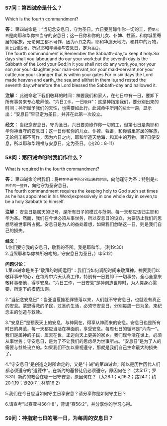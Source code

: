 ### 57问：第四诫命是什么？
Which is the fourth commandment?  

**答：** 第四诫命是：“当纪念安息日，守为圣日。六日要劳碌作你一切的工，但`第七日`是向耶和华你神当守的安息日；这一日你和你的儿女、仆婢、牲畜，和你城里寄居的客旅，无论何工都不可作，因为`六日`之内，耶和华造天地海，和其中的万物，`第七日便安息`，所以耶和华`赐福`与安息日，定为`圣日`。  
The fourth commandment is,Remember the Sabbath-day,to keep it holy.Six days shall you labour,and do our your work;but the seventh day is the Sabbath of the Lord your God:in it you shall not do any work,you,nor your son,nor your daughter,your man-servant,nor your maid-servant,nor your cattle,nor your stranger that is within your gates.For in six days the Lord made heaven and earth,,the sea,and allthat in them is,and rested the seventh day:wherefore the Lord blessed the Sabbath-day and hallowed it.  

**注解：** 此诫命定下我们敬拜的时间：神要我们和家人，在七日中有一日，要卸下所有事务来专心敬拜他。“六日`工作`，一日`敬拜`”：这是神指定我们，要分别出来的时间；神所赋予我们的天性，也需要如此行。此诫命中所用的`纪念`一词，显示出：“安息日”早已定为圣日，并非在此第一次设立。  

**经文：** 当纪念安息日，守为圣日。六日要劳碌作你一切的工，但第七日是向耶和华你神当守的安息日；这一日你和你的儿女、仆婢、牲畜，和你城里寄居的客旅，无论何工都不可作，因为六日之内，耶和华造天地海，和其中的万物，第7日便安息，所以耶和华赐福与安息日，定为圣日。（出20：8-11）  


### 58问：第四诫命吩咐我们作什么？
What is required in the fourth commandment?  

**答：** 第四诫命吩咐我们：将`神在圣道中所分别出来的时间`，向他谨守为圣：特别是`七日中的一整日`，向他守为圣安息日。  
The fourth commandment requires the keeping holy to God such set times as he has appointed in his Word;expressively in one whole day in seven,to be a holy Sabbath to himself.  

**注解：** 安息日是属天的记号，是所有日子的模式与范例。每一天都应该归主耶和华为圣。然而，我们在今世必须从事世务，所以安息日的设立，为要防止我们的思想尽被世事所占据。安息日是为人的益处着想，如果我们忽略这一日，则是我们自己的损失。  

**经文：**  
1.你们要守我的安息日，敬我的圣所。我是耶和华。（利19:30）  
2.当照耶和华你神所吩咐的，守安息日为圣日。）申5:12）  

**问题讨论：**  
1.第四诫命是关于“敬拜的时间运用”：我们当如何调配时间来敬拜神。神要我们以敬拜事奉的心，在每周中六天认真工作，特别有一日要卸下一切事务，全心全意来敬拜事奉他，得享安息。“六日工作，一日安息”是神创造世界时，为人类身心需要，所定下的模范法则。  

2.“当纪念安息日”：当亚当夏娃犯罪堕落以来，人们就不守安息日，也就没有真正的安息。蒙恩得救的子民，过圣约生活，必须守安息日，分别每周一日为圣，来纪念主的创造与救赎。  

3.“安息日”是预表天上的安息，与神同在，得享从神而来的安息。安息日也是所有时日的典范，每一天都应当活在神面前，享受安息。每周七日的循环是“六向一”。我们是属神的子民，属天在世，正迈向天上更美的家乡。我们现今活在世上，必须从事世务；守安息日，是为了不让我们的思虑尽为世事所占。“安息日”是为了人的需要与益处设立的。如果我们不加以重视遵守，那就是我们自己生命最大的损失了。  

4.“守安息日”是创造之时所命定的，又是“十诫”的第四诫命，所以是历世历代人们都必须遵守的“道德律”。在新约的基督徒仍必须遵守，原因何在？（太5:17；罗3:31）新约的教会在哪一日守安息，原因何在？（太28:1；可16:2；路24:1；约20:1,19；徒20:7；林前16:2）  

5.我们在今日应当如何守主日享安息？请分享你是如何守主日？  

6.请查考“以赛亚书56:1-8”，背诵“赛56:2”，并分享你的学习心得。  


### 59问：神指定七日的哪一日，为每周的安息日？

